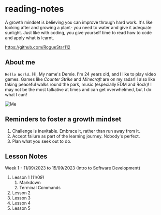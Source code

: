 # reading-notes
A growth mindset is believing you can improve through hard work. It's like looking after and growing a plant- you need to water and give it adequate sunlight.
Just like with coding, you give yourself time to read how to code and apply what is learnt.

https://github.com/RogueStar112

## About me

`Hello World.`
Hi, My name's Demie. I'm 24 years old, and I like to play video games. Games like *Counter Strike* and *Minecraft* are on my radar!
I also like taking peaceful walks round the park, music (especially EDM and Rock)! I may not be the most talkative at times and can
get overwhelmed, but I do what I can!

![Me](https://i.ibb.co/stWp728/demieselfie.png)


## Reminders to foster a growth mindset

1. Challenge is inevitable. Embrace it, rather than run away from it.
2. Accept failure as part of the learning journey. Nobody's perfect.
3. Plan what you seek out to do.

## Lesson Notes

Week 1 - 11/09/2023 to 15/09/2023 (Intro to Software Development)

1. Lesson 1 (11/09)
   1. Markdown
   2. Terminal Commands
2. Lesson 2
3. Lesson 3
4. Lesson 4 
5. Lesson 5



